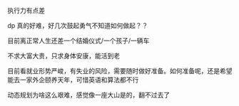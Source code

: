 执行力有点差

dp 真的好难，好几次鼓起勇气不知道如何做起？？

目前离正常人生还差一个结婚仪式/一个孩子/一辆车

不求大富大贵，只求身体安康，能活到老

目前看就业形势严峻，有失业的风险，需要随时做好准备。如何准备呢，还是希望能去一家外企颐养天年，可惜英语和算法都不行

动态规划为啥这么艰难，感觉像一座大山是的，翻不过去了
